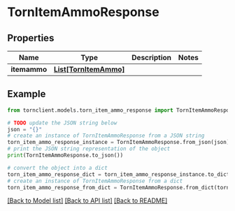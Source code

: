 # TornItemAmmoResponse


## Properties

Name | Type | Description | Notes
------------ | ------------- | ------------- | -------------
**itemammo** | [**List[TornItemAmmo]**](TornItemAmmo.md) |  | 

## Example

```python
from tornclient.models.torn_item_ammo_response import TornItemAmmoResponse

# TODO update the JSON string below
json = "{}"
# create an instance of TornItemAmmoResponse from a JSON string
torn_item_ammo_response_instance = TornItemAmmoResponse.from_json(json)
# print the JSON string representation of the object
print(TornItemAmmoResponse.to_json())

# convert the object into a dict
torn_item_ammo_response_dict = torn_item_ammo_response_instance.to_dict()
# create an instance of TornItemAmmoResponse from a dict
torn_item_ammo_response_from_dict = TornItemAmmoResponse.from_dict(torn_item_ammo_response_dict)
```
[[Back to Model list]](../README.md#documentation-for-models) [[Back to API list]](../README.md#documentation-for-api-endpoints) [[Back to README]](../README.md)


